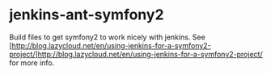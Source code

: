 jenkins-ant-symfony2
====================

Build files to get symfony2 to work nicely with jenkins. See [http://blog.lazycloud.net/en/using-jenkins-for-a-symfony2-project/]http://blog.lazycloud.net/en/using-jenkins-for-a-symfony2-project/ for more info.


